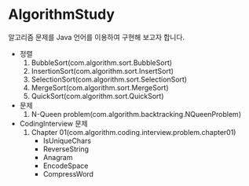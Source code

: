 # AlgorithmStudy

알고리즘 문제를 Java 언어를 이용하여 구현해 보고자 합니다.

* 정렬
    1. BubbleSort(com.algorithm.sort.BubbleSort)
    2. InsertionSort(com.algorithm.sort.InsertSort)
    3. SelectionSort(com.algorithm.sort.SelectionSort)
    4. MergeSort(com.algorithm.sort.MergeSort)
    5. QuickSort(com.algorithm.sort.QuickSort)
* 문제
    1. N-Queen problem(com.algorithm.backtracking.NQueenProblem)
* CodingInterview 문제
    1. Chapter 01(com.algorithm.coding.interview.problem.chapter01)
        * IsUniqueChars
        * ReverseString
        * Anagram
        * EncodeSpace
        * CompressWord
